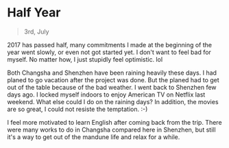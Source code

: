 
# Half Year
> 3rd, July

2017 has passed half, many commitments I made at the beginning of the year went slowly, or even not got started yet. I don't want to feel bad for myself. No matter how, I just stupidly feel optimistic. lol

Both Changsha and Shenzhen have been raining heavily these days. I had planed to go vacation after the project was done. But the planed had to get out of the table because of the bad weather. I went back to Shenzhen few days ago. I locked myself indoors to enjoy American TV on Netflix last weekend. What else could I do on the raining days? In addition, the movies are so great, I could not resiste the temptation. :-)

I feel more motivated to learn English after coming back from the trip. There were many works to do in Changsha compared here in Shenzhen, but still it's a way to get out of the mandune life and relax for a while. 